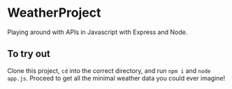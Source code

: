 # WeatherProject

Playing around with APIs in Javascript with Express and Node.

## To try out

Clone this project, `cd` into the correct directory, and run `npm i` and `node app.js`. Proceed to get all the minimal weather data you could ever imagine!
